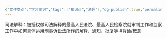 ```yaml
---
{"文件类别":"学习笔记","tags":["知识点","法理"],"dg-publish":true,"permalink":"/学习笔记studyup/法理学/司法解释/","dgPassFrontmatter":true,"created":"2024-09-12T11:10:20.497+08:00","updated":"2024-10-29T15:17:02.112+08:00"}
---
```


司法解释：被授权做司法解释的最高人民法院、最高人民检察院就审判工作和监察工作中如何具体运用刑事诉讼法所作的解释、通知、批复等 #背诵/概念  